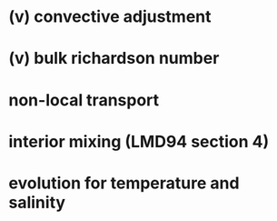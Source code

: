 
# (v) convective adjustment
# (v) bulk richardson number
# non-local transport
# interior mixing (LMD94 section 4)
# evolution for temperature and salinity

